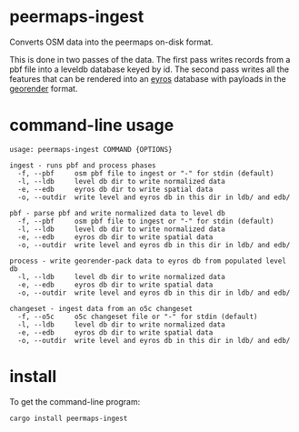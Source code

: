 # peermaps-ingest

Converts OSM data into the peermaps on-disk format.

This is done in two passes of the data. The first pass writes records from a pbf
file into a leveldb database keyed by id. The second pass writes all the
features that can be rendered into an [eyros][] database with payloads in the
[georender][] format.

[eyros]: https://github.com/peermaps/eyros
[georender]: https://github.com/peermaps/docs/blob/master/georender.md

# command-line usage

```
usage: peermaps-ingest COMMAND {OPTIONS}

ingest - runs pbf and process phases
  -f, --pbf     osm pbf file to ingest or "-" for stdin (default)
  -l, --ldb     level db dir to write normalized data
  -e, --edb     eyros db dir to write spatial data
  -o, --outdir  write level and eyros db in this dir in ldb/ and edb/

pbf - parse pbf and write normalized data to level db
  -f, --pbf     osm pbf file to ingest or "-" for stdin (default)
  -l, --ldb     level db dir to write normalized data
  -e, --edb     eyros db dir to write spatial data
  -o, --outdir  write level and eyros db in this dir in ldb/ and edb/

process - write georender-pack data to eyros db from populated level db
  -l, --ldb     level db dir to write normalized data
  -e, --edb     eyros db dir to write spatial data
  -o, --outdir  write level and eyros db in this dir in ldb/ and edb/

changeset - ingest data from an o5c changeset
  -f, --o5c     o5c changeset file or "-" for stdin (default)
  -l, --ldb     level db dir to write normalized data
  -e, --edb     eyros db dir to write spatial data
  -o, --outdir  write level and eyros db in this dir in ldb/ and edb/
```

# install

To get the command-line program:

```
cargo install peermaps-ingest
```

